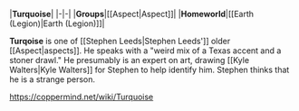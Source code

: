 |**Turquoise**|
|-|-|
|**Groups**|[[Aspect\|Aspect]]|
|**Homeworld**|[[Earth (Legion)\|Earth (Legion)]]|

**Turqoise** is one of [[Stephen Leeds\|Stephen Leeds']] older [[Aspect\|aspects]]. He speaks with a "weird mix of a Texas accent and a stoner drawl." He presumably is an expert on art, drawing [[Kyle Walters\|Kyle Walters]] for Stephen to help identify him. Stephen thinks that he is a strange person.



https://coppermind.net/wiki/Turquoise